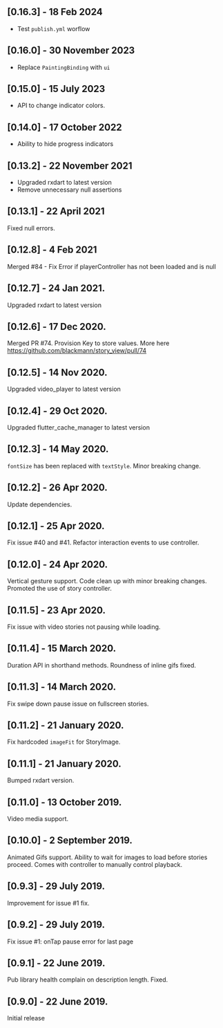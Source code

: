 ## [0.16.3] - 18 Feb 2024
- Test `publish.yml` worflow

## [0.16.0] - 30 November 2023
- Replace `PaintingBinding` with `ui`

## [0.15.0] - 15 July 2023
- API to change indicator colors.

## [0.14.0] - 17 October 2022
- Ability to hide progress indicators

## [0.13.2] - 22 November 2021
- Upgraded rxdart to latest version
- Remove unnecessary null assertions

## [0.13.1] - 22 April 2021
Fixed null errors.

## [0.12.8] - 4 Feb 2021
Merged #84 - Fix Error if playerController has not been loaded and is null

## [0.12.7] - 24 Jan 2021.
Upgraded rxdart to latest version

## [0.12.6] - 17 Dec 2020.
Merged PR #74. Provision Key to store values. More here https://github.com/blackmann/story_view/pull/74

## [0.12.5] - 14 Nov 2020.
Upgraded video_player to latest version

## [0.12.4] - 29 Oct 2020.
Upgraded flutter_cache_manager to latest version

## [0.12.3] - 14 May 2020.
`fontSize` has been replaced with `textStyle`. Minor breaking change.

## [0.12.2] - 26 Apr 2020.

Update dependencies.

## [0.12.1] - 25 Apr 2020.

Fix issue #40 and #41. Refactor interaction events to use controller.

## [0.12.0] - 24 Apr 2020.

Vertical gesture support. Code clean up with minor breaking changes. Promoted the use of story controller.

## [0.11.5] - 23 Apr 2020.

Fix issue with video stories not pausing while loading.

## [0.11.4] - 15 March 2020.

Duration API in shorthand methods. Roundness of inline gifs fixed.

## [0.11.3] - 14 March 2020.

Fix swipe down pause issue on fullscreen stories.

## [0.11.2] - 21 January 2020.

Fix hardcoded `imageFit` for StoryImage.

## [0.11.1] - 21 January 2020.

Bumped rxdart version.

## [0.11.0] - 13 October 2019.

Video media support.

## [0.10.0] - 2 September 2019.

Animated Gifs support.
Ability to wait for images to load before stories proceed.
Comes with controller to manually control playback.

## [0.9.3] - 29 July 2019.

Improvement for issue #1 fix.

## [0.9.2] - 29 July 2019.

Fix issue #1: onTap pause error for last page

## [0.9.1] - 22 June 2019.

Pub library health complain on description length. Fixed.

## [0.9.0] - 22 June 2019.

Initial release
